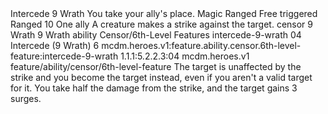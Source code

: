 <ability>
  <name>Intercede</name>
  <cost>9 Wrath</cost>
  <flavor>You take your ally&apos;s place.</flavor>
  <keywords>
    <keyword>Magic</keyword>
    <keyword>Ranged</keyword>
  </keywords>
  <type>Free triggered</type>
  <distance>Ranged 10</distance>
  <target>One ally</target>
  <trigger>A creature makes a strike against the target.</trigger>
  <metadata>
    <class>censor</class>
    <cost>9 Wrath</cost>
    <cost_amount>9</cost_amount>
    <cost_resource>Wrath</cost_resource>
    <feature_type>ability</feature_type>
    <file_dpath>Censor/6th-Level Features</file_dpath>
    <item_id>intercede-9-wrath</item_id>
    <item_index>04</item_index>
    <item_name>Intercede (9 Wrath)</item_name>
    <level>6</level>
    <scc>mcdm.heroes.v1:feature.ability.censor.6th-level-feature:intercede-9-wrath</scc>
    <scdc>1.1.1:5.2.2.3:04</scdc>
    <source>mcdm.heroes.v1</source>
    <type>feature/ability/censor/6th-level-feature</type>
  </metadata>
  <effects>
    <effect type="mundane">The target is unaffected by the strike and you become the target instead, even if you aren&apos;t a valid target for it. You take half the damage from the strike, and the target gains 3 surges.</effect>
  </effects>
</ability>
